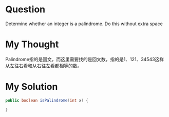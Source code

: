 # Question

Determine whether an integer is a palindrome. Do this without extra space

# My Thought

Palindrome指的是回文，而这里需要找的是回文数，指的是1、121、34543这样从左往右看和从右往左看都相等的数。


# My Solution

  ```java
  public boolean isPalindrome(int x) {

  }
  ```
